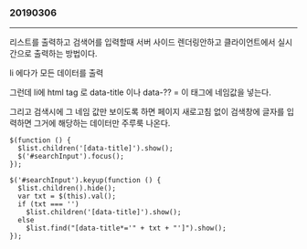 ### 20190306
---
리스트를 출력하고 검색어를 입력할때 서버 사이드 렌더링안하고 클라이언트에서 실시간으로 출력하는 방법이다.

li 에다가 모든 데이터를 출력

그런데 li에 html tag 로 data-title 이나 data-?? =
이 태그에 네임값을 넣는다.

그리고 검색시에 그 네임 값만 보이도록 하면 페이지 새로고침 없이
검색창에 글자를 입력하면 그거에 해당하는 데이터만 주루룩 나온다.

```
$(function () {
  $list.children('[data-title]').show();
  $('#searchInput').focus();
});

$('#searchInput').keyup(function () {
  $list.children().hide();
  var txt = $(this).val();
  if (txt === '')
    $list.children('[data-title]').show();
  else
    $list.find("[data-title*='" + txt + "']").show();
});
```